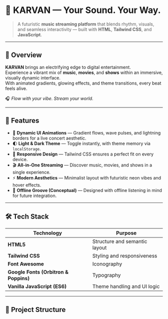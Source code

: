 # 🎵 KARVAN — Your Sound. Your Way.

> A futuristic **music streaming platform** that blends rhythm, visuals, and seamless interactivity — built with **HTML**, **Tailwind CSS**, and **JavaScript**.

---

## 🚀 Overview

**KARVAN** brings an electrifying edge to digital entertainment.  
Experience a vibrant mix of **music**, **movies**, and **shows** within an immersive, visually dynamic interface.  
With animated gradients, glowing effects, and theme transitions, every beat feels alive.

🎧 *Flow with your vibe. Stream your world.*

---

## 🌟 Features

- 🎨 **Dynamic UI Animations** — Gradient flows, wave pulses, and lightning borders for a live concert aesthetic.  
- 🌓 **Light & Dark Theme** — Toggle instantly, with theme memory via `localStorage`.  
- 📱 **Responsive Design** — Tailwind CSS ensures a perfect fit on every device.  
- 🎬 **All-in-One Streaming** — Discover music, movies, and shows in a single experience.  
- ⚡ **Modern Aesthetics** — Minimalist layout with futuristic neon vibes and hover effects.  
- 💾 **Offline Groove (Conceptual)** — Designed with offline listening in mind for future integration.

---

## 🛠️ Tech Stack

| Technology | Purpose |
|-------------|----------|
| **HTML5** | Structure and semantic layout |
| **Tailwind CSS** | Styling and responsiveness |
| **Font Awesome** | Iconography |
| **Google Fonts (Orbitron & Poppins)** | Typography |
| **Vanilla JavaScript (ES6)** | Theme handling and UI logic |

---

## 📂 Project Structure

